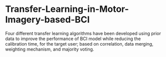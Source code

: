 # Transfer-Learning-in-Motor-Imagery-based-BCI
Four different transfer learning algorithms have been developed using prior data to improve the performance of BCI model while reducing the calibration time, for the target user; based on correlation, data merging, weighting mechanism, and majority voting.
